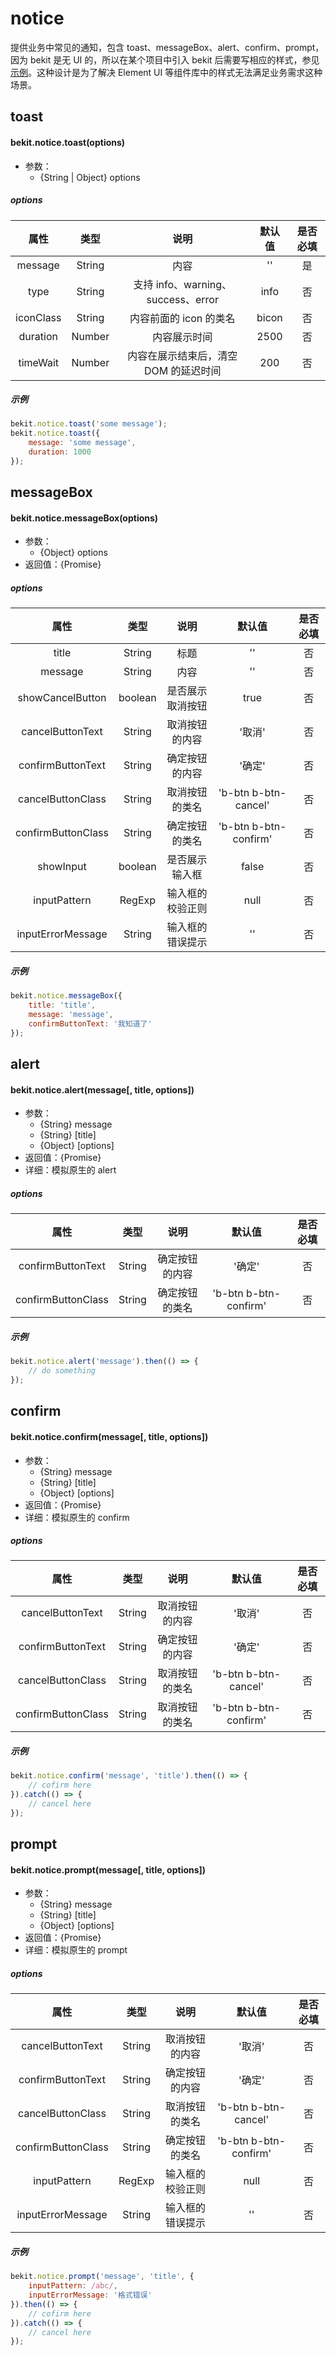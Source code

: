 # notice
提供业务中常见的通知，包含 toast、messageBox、alert、confirm、prompt，因为 bekit 是无 UI 的，所以在某个项目中引入 bekit 后需要写相应的样式，参见 [示例](https://github.com/ethercap/bekit/blob/master/examples/src/example.less)。这种设计是为了解决 Element UI 等组件库中的样式无法满足业务需求这种场景。

## toast
#### bekit.notice.toast(options)
- 参数：
  - {String | Object} options
##### options
|属性|类型|说明|默认值|是否必填|
|:---:|:---:|:---:|:---:|:---:|
|message|String|内容|''|是|
|type|String|支持 info、warning、success、error|info|否|
|iconClass|String|内容前面的 icon 的类名|bicon|否|
|duration|Number|内容展示时间|2500|否|
|timeWait|Number|内容在展示结束后，清空 DOM 的延迟时间|200|否|
##### 示例
```javascript
bekit.notice.toast('some message');
bekit.notice.toast({
    message: 'some message',
    duration: 1000
});
```

## messageBox
#### bekit.notice.messageBox(options)
- 参数：
  - {Object} options
- 返回值：{Promise}
##### options
|属性|类型|说明|默认值|是否必填|
|:---:|:---:|:---:|:---:|:---:|
|title|String|标题|''|否|
|message|String|内容|''|否|
|showCancelButton|boolean|是否展示取消按钮|true|否|
|cancelButtonText|String|取消按钮的内容|'取消'|否
|confirmButtonText|String|确定按钮的内容|'确定'|否
|cancelButtonClass|String|取消按钮的类名|'b-btn b-btn-cancel'|否
|confirmButtonClass|String|确定按钮的类名|'b-btn b-btn-confirm'|否
|showInput|boolean|是否展示输入框|false|否
|inputPattern|RegExp|输入框的校验正则|null|否
|inputErrorMessage|String|输入框的错误提示|''|否
##### 示例
```javascript
bekit.notice.messageBox({
    title: 'title',
    message: 'message',
    confirmButtonText: '我知道了'
});
```

## alert
#### bekit.notice.alert(message[, title, options])
- 参数：
  - {String} message
  - {String} [title]
  - {Object} [options]
- 返回值：{Promise}
- 详细：模拟原生的 alert
##### options
|属性|类型|说明|默认值|是否必填|
|:---:|:---:|:---:|:---:|:---:|
|confirmButtonText|String|确定按钮的内容|'确定'|否
|confirmButtonClass|String|确定按钮的类名|'b-btn b-btn-confirm'|否
##### 示例
```javascript
bekit.notice.alert('message').then(() => {
    // do something
});
```

## confirm
#### bekit.notice.confirm(message[, title, options])
- 参数：
  - {String} message
  - {String} [title]
  - {Object} [options]
- 返回值：{Promise}
- 详细：模拟原生的 confirm
##### options
|属性|类型|说明|默认值|是否必填|
|:---:|:---:|:---:|:---:|:---:|
|cancelButtonText|String|取消按钮的内容|'取消'|否
|confirmButtonText|String|确定按钮的内容|'确定'|否
|cancelButtonClass|String|取消按钮的类名|'b-btn b-btn-cancel'|否
|confirmButtonClass|String|取消按钮的类名|'b-btn b-btn-confirm'|否
##### 示例
```javascript
bekit.notice.confirm('message', 'title').then(() => {
    // cofirm here
}).catch(() => {
    // cancel here
});
```

## prompt
#### bekit.notice.prompt(message[, title, options])
- 参数：
  - {String} message
  - {String} [title]
  - {Object} [options]
- 返回值：{Promise}
- 详细：模拟原生的 prompt
##### options
|属性|类型|说明|默认值|是否必填|
|:---:|:---:|:---:|:---:|:---:|
|cancelButtonText|String|取消按钮的内容|'取消'|否
|confirmButtonText|String|确定按钮的内容|'确定'|否
|cancelButtonClass|String|取消按钮的类名|'b-btn b-btn-cancel'|否
|confirmButtonClass|String|确定按钮的类名|'b-btn b-btn-confirm'|否
|inputPattern|RegExp|输入框的校验正则|null|否
|inputErrorMessage|String|输入框的错误提示|''|否
##### 示例
```javascript
bekit.notice.prompt('message', 'title', {
    inputPattern: /abc/,
    inputErrorMessage: '格式错误'
}).then(() => {
    // cofirm here
}).catch(() => {
    // cancel here
});
```
